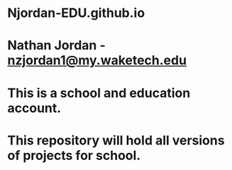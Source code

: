 # Njordan-EDU.github.io
# Nathan Jordan - nzjordan1@my.waketech.edu 
# This is a school and education account.
# This repository will hold all versions of projects for school.
